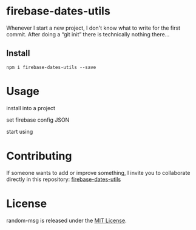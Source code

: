 
# firebase-dates-utils

Whenever I start a new project, I don't know what to write for the first commit. After doing a “git init” there is technically nothing there...

## Install

```npm
npm i firebase-dates-utils --save
```

# Usage

install into a project

set firebase config JSON 

start using 

# Contributing
If someone wants to add or improve something, I invite you to collaborate directly in this repository: [firebase-dates-utils](https://github.com/raulzarzadev/firebase-date-util/)

# License
random-msg is released under the [MIT License](https://opensource.org/licenses/MIT).

